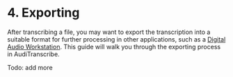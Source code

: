 # 4. Exporting

After transcribing a file, you may want to export the transcription into a suitable format for further processing in
other applications, such as a [Digital Audio Workstation](https://en.wikipedia.org/wiki/Digital_audio_workstation). This
guide will walk you through the exporting process in AudiTranscribe.

Todo: add more
